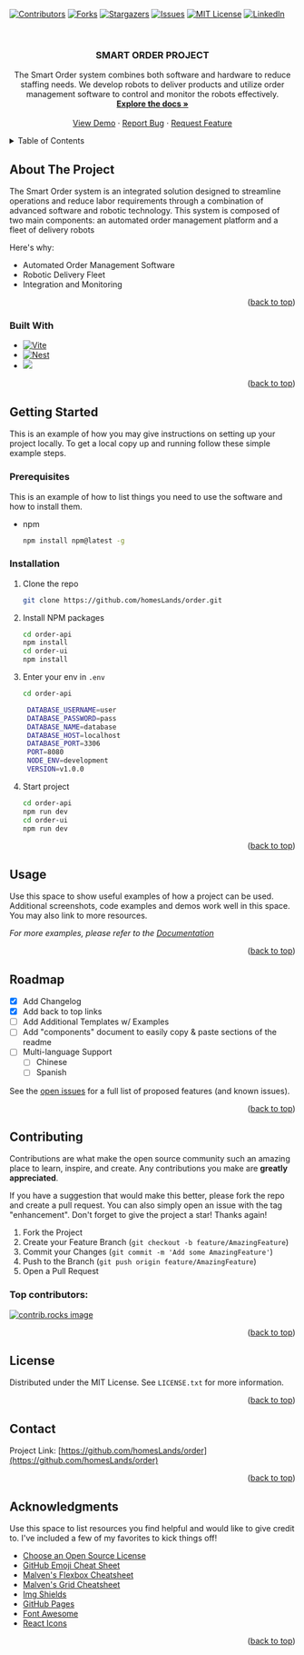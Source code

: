 <!-- Improved compatibility of back to top link: See: https://github.com/homesLands/order/pull/73 -->

<a id="readme-top"></a>

<!--
*** Thanks for checking out the Best-README-Template. If you have a suggestion
*** that would make this better, please fork the repo and create a pull request
*** or simply open an issue with the tag "enhancement".
*** Don't forget to give the project a star!
*** Thanks again! Now go create something AMAZING! :D
-->

<!-- PROJECT SHIELDS -->
<!--
*** I'm using markdown "reference style" links for readability.
*** Reference links are enclosed in brackets [ ] instead of parentheses ( ).
*** See the bottom of this document for the declaration of the reference variables
*** for contributors-url, forks-url, etc. This is an optional, concise syntax you may use.
*** https://www.markdownguide.org/basic-syntax/#reference-style-links
-->

[![Contributors][contributors-shield]][contributors-url]
[![Forks][forks-shield]][forks-url]
[![Stargazers][stars-shield]][stars-url]
[![Issues][issues-shield]][issues-url]
[![MIT License][license-shield]][license-url]
[![LinkedIn][linkedin-shield]][linkedin-url]

<!-- PROJECT LOGO -->
<br />
<div align="center">
  <h3 align="center" style="text-transform: uppercase">Smart order project</h3>

  <p align="center">
    The Smart Order system combines both software and hardware to reduce staffing needs. We develop robots to deliver products and utilize order management software to control and monitor the robots effectively.
    <br />
    <a href="https://github.com/homesLands/order"><strong>Explore the docs »</strong></a>
    <br />
    <br />
    <a href="https://github.com/homesLands/order">View Demo</a>
    ·
    <a href="https://github.com/homesLands/order/issues/new?labels=bug&template=bug-report---.md">Report Bug</a>
    ·
    <a href="https://github.com/homesLands/order/issues/new?labels=enhancement&template=feature-request---.md">Request Feature</a>
  </p>
</div>

<!-- TABLE OF CONTENTS -->
<details>
  <summary>Table of Contents</summary>
  <ol>
    <li>
      <a href="#about-the-project">About The Project</a>
      <ul>
        <li><a href="#built-with">Built With</a></li>
      </ul>
    </li>
    <li>
      <a href="#getting-started">Getting Started</a>
      <ul>
        <li><a href="#prerequisites">Prerequisites</a></li>
        <li><a href="#installation">Installation</a></li>
      </ul>
    </li>
    <li><a href="#usage">Usage</a></li>
    <li><a href="#roadmap">Roadmap</a></li>
    <li><a href="#contributing">Contributing</a></li>
    <li><a href="#license">License</a></li>
    <li><a href="#contact">Contact</a></li>
    <li><a href="#acknowledgments">Acknowledgments</a></li>
  </ol>
</details>

<!-- ABOUT THE PROJECT -->

## About The Project

The Smart Order system is an integrated solution designed to streamline operations and reduce labor requirements through a combination of advanced software and robotic technology. This system is composed of two main components: an automated order management platform and a fleet of delivery robots

Here's why:

- Automated Order Management Software
- Robotic Delivery Fleet
- Integration and Monitoring

<p align="right">(<a href="#readme-top">back to top</a>)</p>

### Built With

- [![Vite][React.js]][React-url]
- [![Nest][Nest.js]][Nest-url]
- [![][Tailwindcss]][Tailwindcss-url]

<p align="right">(<a href="#readme-top">back to top</a>)</p>

<!-- GETTING STARTED -->

## Getting Started

This is an example of how you may give instructions on setting up your project locally.
To get a local copy up and running follow these simple example steps.

### Prerequisites

This is an example of how to list things you need to use the software and how to install them.

- npm
  ```sh
  npm install npm@latest -g
  ```

### Installation

1. Clone the repo
   ```sh
   git clone https://github.com/homesLands/order.git
   ```
2. Install NPM packages
   ```sh
   cd order-api
   npm install
   cd order-ui
   npm install
   ```
3. Enter your env in `.env`

   ```sh
   cd order-api
   ```

   ```bash
    DATABASE_USERNAME=user
    DATABASE_PASSWORD=pass
    DATABASE_NAME=database
    DATABASE_HOST=localhost
    DATABASE_PORT=3306
    PORT=8080
    NODE_ENV=development
    VERSION=v1.0.0
   ```

4. Start project
   ```sh
   cd order-api
   npm run dev
   cd order-ui
   npm run dev
   ```

<p align="right">(<a href="#readme-top">back to top</a>)</p>

<!-- USAGE EXAMPLES -->

## Usage

Use this space to show useful examples of how a project can be used. Additional screenshots, code examples and demos work well in this space. You may also link to more resources.

_For more examples, please refer to the [Documentation](https://example.com)_

<p align="right">(<a href="#readme-top">back to top</a>)</p>

<!-- ROADMAP -->

## Roadmap

- [x] Add Changelog
- [x] Add back to top links
- [ ] Add Additional Templates w/ Examples
- [ ] Add "components" document to easily copy & paste sections of the readme
- [ ] Multi-language Support
  - [ ] Chinese
  - [ ] Spanish

See the [open issues](https://github.com/homesLands/order/issues) for a full list of proposed features (and known issues).

<p align="right">(<a href="#readme-top">back to top</a>)</p>

<!-- CONTRIBUTING -->

## Contributing

Contributions are what make the open source community such an amazing place to learn, inspire, and create. Any contributions you make are **greatly appreciated**.

If you have a suggestion that would make this better, please fork the repo and create a pull request. You can also simply open an issue with the tag "enhancement".
Don't forget to give the project a star! Thanks again!

1. Fork the Project
2. Create your Feature Branch (`git checkout -b feature/AmazingFeature`)
3. Commit your Changes (`git commit -m 'Add some AmazingFeature'`)
4. Push to the Branch (`git push origin feature/AmazingFeature`)
5. Open a Pull Request

### Top contributors:

<a href="https://github.com/homesLands/order/graphs/contributors">
  <img src="https://contrib.rocks/image?repo=homesLands/order" alt="contrib.rocks image" />
</a>

<p align="right">(<a href="#readme-top">back to top</a>)</p>

<!-- LICENSE -->

## License

Distributed under the MIT License. See `LICENSE.txt` for more information.

<p align="right">(<a href="#readme-top">back to top</a>)</p>

<!-- CONTACT -->

## Contact

Project Link: [https://github.com/homesLands/order](https://github.com/homesLands/order)

<p align="right">(<a href="#readme-top">back to top</a>)</p>

<!-- ACKNOWLEDGMENTS -->

## Acknowledgments

Use this space to list resources you find helpful and would like to give credit to. I've included a few of my favorites to kick things off!

- [Choose an Open Source License](https://choosealicense.com)
- [GitHub Emoji Cheat Sheet](https://www.webpagefx.com/tools/emoji-cheat-sheet)
- [Malven's Flexbox Cheatsheet](https://flexbox.malven.co/)
- [Malven's Grid Cheatsheet](https://grid.malven.co/)
- [Img Shields](https://shields.io)
- [GitHub Pages](https://pages.github.com)
- [Font Awesome](https://fontawesome.com)
- [React Icons](https://react-icons.github.io/react-icons/search)

<p align="right">(<a href="#readme-top">back to top</a>)</p>

<!-- MARKDOWN LINKS & IMAGES -->
<!-- https://www.markdownguide.org/basic-syntax/#reference-style-links -->

[contributors-shield]: https://img.shields.io/github/contributors/homesLands/order.svg?style=for-the-badge
[contributors-url]: https://github.com/homesLands/order/graphs/contributors
[forks-shield]: https://img.shields.io/github/forks/homesLands/order.svg?style=for-the-badge
[forks-url]: https://github.com/homesLands/order/network/members
[stars-shield]: https://img.shields.io/github/stars/homesLands/order.svg?style=for-the-badge
[stars-url]: https://github.com/homesLands/order/stargazers
[issues-shield]: https://img.shields.io/github/issues/homesLands/order.svg?style=for-the-badge
[issues-url]: https://github.com/homesLands/order/issues
[license-shield]: https://img.shields.io/github/license/homesLands/order.svg?style=for-the-badge
[license-url]: https://github.com/homesLands/order/blob/master/LICENSE.txt
[linkedin-shield]: https://img.shields.io/badge/-LinkedIn-black.svg?style=for-the-badge&logo=linkedin&colorB=555
[linkedin-url]: https://linkedin.com/in/othneildrew
[product-screenshot]: images/screenshot.png
[Nest.js]: https://img.shields.io/badge/nestjs-white?style=for-the-badge&logo=nestjs&logoColor=red
[Nest-url]: https://docs.nestjs.com
[React.js]: https://img.shields.io/badge/React-20232A?style=for-the-badge&logo=vite&logoColor=61DAFB
[React-url]: https://vite.dev
[tailwindcss]: https://img.shields.io/badge/tailwindcss-20232A?style=for-the-badge&logo=tailwindcss&logoColor=blue
[tailwindcss-url]: https://vuejs.org/

